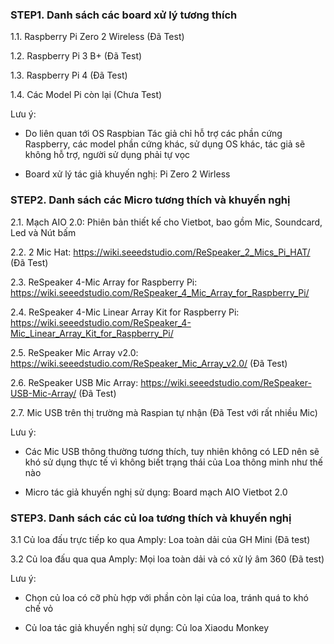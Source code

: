 
### STEP1. Danh sách các board xử lý tương thích

1.1. Raspberry Pi Zero 2 Wireless (Đã Test)

1.2. Raspberry Pi 3 B+ (Đã Test)

1.3. Raspberry Pi 4 (Đã Test)

1.4. Các Model Pi còn lại (Chưa Test)

Lưu ý: 

- Do liên quan tới OS Raspbian Tác giả chỉ hỗ trợ các phần cứng Raspberry, các model phần cứng khác, sử dụng OS khác, tác giả sẽ không hỗ trợ, người sử dụng phải tự vọc

- Board xử lý tác giả khuyến nghị: Pi Zero 2 Wirless

### STEP2.  Danh sách các Micro tương thích và khuyến nghị

2.1. Mạch AIO 2.0: Phiên bản thiết kế cho Vietbot, bao gồm Mic, Soundcard, Led và Nút bấm

2.2. 2 Mic Hat: https://wiki.seeedstudio.com/ReSpeaker_2_Mics_Pi_HAT/ (Đã Test)

2.3. ReSpeaker 4-Mic Array for Raspberry Pi: https://wiki.seeedstudio.com/ReSpeaker_4_Mic_Array_for_Raspberry_Pi/

2.4. ReSpeaker 4-Mic Linear Array Kit for Raspberry Pi: https://wiki.seeedstudio.com/ReSpeaker_4-Mic_Linear_Array_Kit_for_Raspberry_Pi/

2.5. ReSpeaker Mic Array v2.0: https://wiki.seeedstudio.com/ReSpeaker_Mic_Array_v2.0/ (Đã Test)

2.6. ReSpeaker USB Mic Array: https://wiki.seeedstudio.com/ReSpeaker-USB-Mic-Array/ (Đã Test)

2.7. Mic USB trên thị trường mà Raspian tự nhận (Đã Test với rất nhiều Mic)

Lưu ý: 

- Các Mic USB thông thường tương thích, tuy nhiên không có LED nên sẽ khó sử dụng thực tế vì không biết trạng thái của Loa thông minh như thế nào

- Micro tác giả khuyến nghị sử dụng: Board mạch AIO Vietbot 2.0

### STEP3.  Danh sách các củ loa tương thích và khuyến nghị

3.1 Củ loa đấu trực tiếp ko qua Amply: Loa toàn dải của GH Mini (Đã test)

3.2 Củ loa đấu qua qua Amply: Mọi loa toàn dải và có xử lý âm 360 (Đã test)

Lưu ý: 

- Chọn củ loa có cỡ phù hợp với phần còn lại của loa, tránh quá to khó chế vỏ

- Củ loa tác giả khuyến nghị sử dụng: Củ loa Xiaodu Monkey

